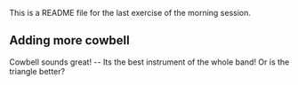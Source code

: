 This is a README file for the last exercise of the morning session.

## Adding more cowbell
Cowbell sounds great! -- Its the best instrument of the whole band! Or is the triangle better? 

